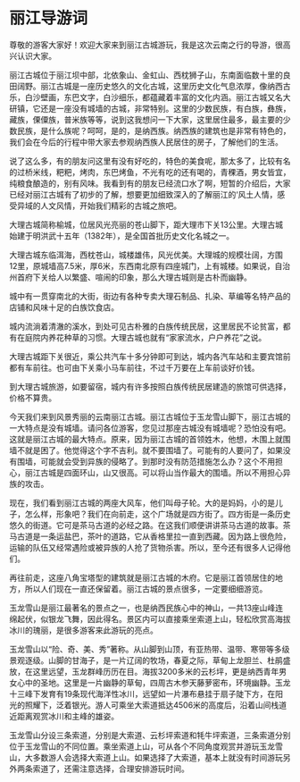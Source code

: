 # 丽江导游词  
尊敬的游客大家好！欢迎大家来到丽江古城游玩，我是这次云南之行的导游，很高兴认识大家。  

丽江古城位于丽江坝中部，北依象山、金虹山、西枕狮子山，东南面临数十里的良田阔野。丽江古城是一座历史悠久的文化古城，这里历史文化气息浓厚，像纳西古乐，白沙壁画，东巴文字，白沙细乐，都蕴藏着丰富的文化内涵。丽江古城又名大研镇，它还是一座没有城墙的古城，非常特别。这里的少数民族，有白族，彝族，藏族，傈僳族，普米族等等，说到这我想问一下大家，这里居住最多，最主要的少数民族，是什么族呢？呵呵，是的，是纳西族。纳西族的建筑也是非常有特色的，我们会在今后的行程中带大家去参观纳西族人民居住的房子，了解他们的生活。  

说了这么多，有的朋友问这里有没有好吃的，特色的美食呢，那太多了，比较有名的过桥米线，粑粑，烤肉，东巴烤鱼，不光有吃的还有喝的，青稞酒，男女皆宜，纯粮食酿造的，别有风味。我看到有的朋友已经流口水了啊，短暂的介绍后，大家已经对丽江古城有了初步的了解，想要更加细致深入的了解丽江的‘风土人情，感受异域的人文风情，开始我们精彩的古城之旅吧。  

大理古城简称榆城，位居风光亮丽的苍山脚下，距大理市下关13公里。大理古城始建于明洪武十五年（1382年），是全国首批历史文化名城之一。  

大理古城东临洱海，西枕苍山，城楼雄伟，风光优美。大理城的规模壮阔，方围12里，原城墙高7.5米，厚6米，东西南北原有四座城门，上有城楼。如果说，自治州首府下关给人以繁盛、喧闹的印象，那么大理古城则是古朴而幽静。  

城中有一贯穿南北的大街，街边有各种专卖大理石制品、扎染、草编等名特产品的店铺和风味十足的白族饮食店。  

城内流淌着清澈的溪水，到处可见古朴雅的白族传统民居，这里居民不论贫富，都有在庭院内养花种草的习惯。大理古城也就有“家家流水，户户养花”之说。  

大理古城距下关很近，乘公共汽车十多分钟即可到达，城内各汽车站和主要宾馆前都有车前往。也可由下关乘小马车前往，不过千万要在上车前谈好价钱。  

到大理古城旅游，如要留宿，城内有许多按照白族传统民居建造的旅馆可供选择，价格不算贵。  

今天我们来到风景秀丽的云南丽江古城。丽江古城位于玉龙雪山脚下，丽江古城的一大特点是没有城墙。请问各位游客，您见过那座古城没有城墙呢？恐怕没有吧。这就是丽江古城的最大特点。原来，因为丽江古城的首领姓木，他想，木围上就围墙不就是困了。他觉得这个字不吉利。就不要围墙了。可能有的人要问了，如果没有围墙，可能就会受到异族的侵略了。到那时没有防范措施怎么办？这个不用担心，丽江古城是四面环山，山又很高。可以将山当作最大的围墙。所以不用担心异族的攻击。  

现在，我们看到丽江古城的两座大风车，他们叫母子轮。大的是妈妈，小的是儿子，怎么样，形象吧？我们在向前走，这个广场就是四方街了。四方街是一条历史悠久的街道。它可是茶马古道的必经之路。在这我们顺便讲讲茶马古道的故事。茶马古道是一条运盐巴，茶叶的道路，它从香格里拉一直到西藏。因为路上很危险，运输的队伍又经常遇险或被异族的人抢了货物杀害。所以，至今还有很多人记得他们。  

再往前走，这座八角宝塔型的建筑就是丽江古城的木府。它是丽江首领居住的地方，所以人们现在一直还保留着。丽江古城的景点很多，一定要细细游览。  

玉龙雪山是丽江最著名的景点之一，也是纳西民族心中的神山，一共13座山峰连绵起伏，似银龙飞舞，因此得名。景区内可以直接乘坐索道上山，轻松欣赏高海拔冰川的瑰丽，是很多游客来此游玩的亮点。  

玉龙雪山以“险、奇、美、秀”著称。从山脚到山顶，有亚热带、温带、寒带等多级景观逐级。山脚的甘海子，是一片辽阔的牧场，春夏之际，草甸上龙胆兰、杜鹃盛放，在这里远望，玉龙群峰历历在目。海拔3200多米的云杉坪，更是纳西青年男女心中的圣地。这里是一片幽静的草甸，四周古木参天藤萝密布，环境幽静。玉龙十三峰下发育有19条现代海洋性冰川，远望如一片瀑布悬挂于扇子陡下方，在阳光的照耀下，泛着银光。游人可乘坐大索道抵达4506米的高度后，沿着山间栈道近距离观赏冰川和主峰的雄姿。  

玉龙雪山分设三条索道，分别是大索道、云杉坪索道和牦牛坪索道，三条索道分别位于玉龙雪山的不同位置。乘坐索道上山，可从各个不同角度观赏并游玩玉龙雪山，大多数游人会选择大索道上山。如果选择了大索道，基本上就没有时间游玩另外两条索道了，还需注意选择，合理安排游玩时间。  
